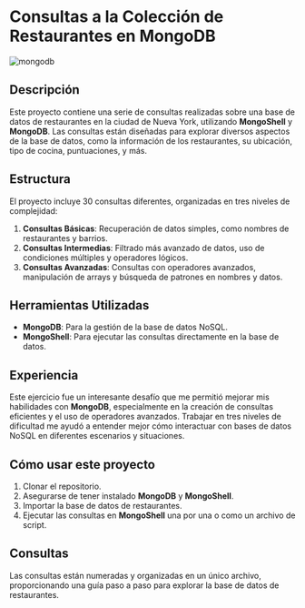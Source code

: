 # Consultas a la Colección de Restaurantes en MongoDB

![mongodb](https://logodix.com/logo/2090025.png)


## Descripción

Este proyecto contiene una serie de consultas realizadas sobre una base de datos de restaurantes en la ciudad de Nueva York, utilizando **MongoShell** y **MongoDB**. Las consultas están diseñadas para explorar diversos aspectos de la base de datos, como la información de los restaurantes, su ubicación, tipo de cocina, puntuaciones, y más.

## Estructura

El proyecto incluye 30 consultas diferentes, organizadas en tres niveles de complejidad:

1. **Consultas Básicas**: Recuperación de datos simples, como nombres de restaurantes y barrios.
2. **Consultas Intermedias**: Filtrado más avanzado de datos, uso de condiciones múltiples y operadores lógicos.
3. **Consultas Avanzadas**: Consultas con operadores avanzados, manipulación de arrays y búsqueda de patrones en nombres y datos.

## Herramientas Utilizadas

- **MongoDB**: Para la gestión de la base de datos NoSQL.
- **MongoShell**: Para ejecutar las consultas directamente en la base de datos.

## Experiencia

Este ejercicio fue un interesante desafío que me permitió mejorar mis habilidades con **MongoDB**, especialmente en la creación de consultas eficientes y el uso de operadores avanzados. Trabajar en tres niveles de dificultad me ayudó a entender mejor cómo interactuar con bases de datos NoSQL en diferentes escenarios y situaciones.

## Cómo usar este proyecto

1. Clonar el repositorio.
2. Asegurarse de tener instalado **MongoDB** y **MongoShell**.
3. Importar la base de datos de restaurantes.
4. Ejecutar las consultas en **MongoShell** una por una o como un archivo de script.

## Consultas

Las consultas están numeradas y organizadas en un único archivo, proporcionando una guía paso a paso para explorar la base de datos de restaurantes.
